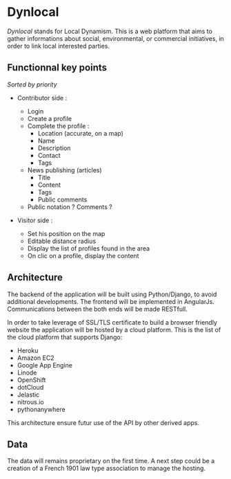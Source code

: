 # Dynlocal
*Dynlocal* stands for Local Dynamism.
This is a web platform that aims to gather informations about social, environmental, or commercial initiatives, in order to link local interested parties. 

## Functionnal key points 
*Sorted by priority*

- Contributor side : 
	- Login
	- Create a profile
	- Complete the profile : 
		- Location (accurate, on a map)
		- Name
		- Description
		- Contact
		- Tags
	- News publishing (articles)
		- Title 
		- Content
		- Tags
		- Public comments
	- Public notation ? Comments ? 

- Visitor side :
	- Set his position on the map
	- Editable distance radius	
	- Display the list of profiles found in the area
	- On clic on a profile, display the content

## Architecture

The backend of the application will be built using Python/Django, to avoid additional developments.
The frontend will be implemented in AngularJs. Communications between the both ends will be made RESTfull. 

In order to take leverage of SSL/TLS certificate to build a browser friendly website the application will be hosted by a cloud platform.
This is the list of the cloud platform that supports Django:
- Heroku
- Amazon EC2
- Google App Engine
- Linode
- OpenShift
- dotCloud
- Jelastic
- nitrous.io
- pythonanywhere

This architecture ensure futur use of the API by other derived apps. 

## Data

The data will remains proprietary on the first time.
A next step could be a creation of a French 1901 law type association to manage the hosting.

